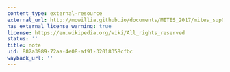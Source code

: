 ```yaml
---
content_type: external-resource
external_url: http://mowillia.github.io/documents/MITES_2017/mites_sup03.pdf
has_external_license_warning: true
license: https://en.wikipedia.org/wiki/All_rights_reserved
status: ''
title: note
uid: 882a3989-72aa-4e08-af91-32018358cfbc
wayback_url: ''
---
```

